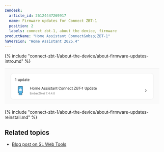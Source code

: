 ```yaml
---
zendesk:
  article_id: 26124447269917
  name: Firmware updates for Connect ZBT-1
  position: 2
  labels: connect zbt-1, about the device, firmware
productName: "Home Assistant Connect&nbsp;ZBT-1"
haVersion: "Home Assistant 2025.4"
---
```


{% include "connect-zbt-1/about-the-device/about-firmware-updates-intro.md" %}

  ![Screenshot of update notification](/static/img/connect-zbt-1/connect-zbt-1_firmware_update_notification.png)

{% include "connect-zbt-1/about-the-device/about-firmware-updates-reinstall.md" %}

## Related topics

- [Blog post on SL Web Tools](https://www.home-assistant.io/blog/2023/02/08/state-of-matter-and-thread/#silabs-multi-flasher--sl-web-tools)